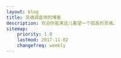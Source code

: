 ```yaml
---
layout: blog
title: 灵魂调音师的博客
description: 欢迎你能来这儿看望一个孤高的灵魂。
sitemap:
    priority: 1.0
    lastmod: 2017-11-02
    changefreq: weekly
---
```

